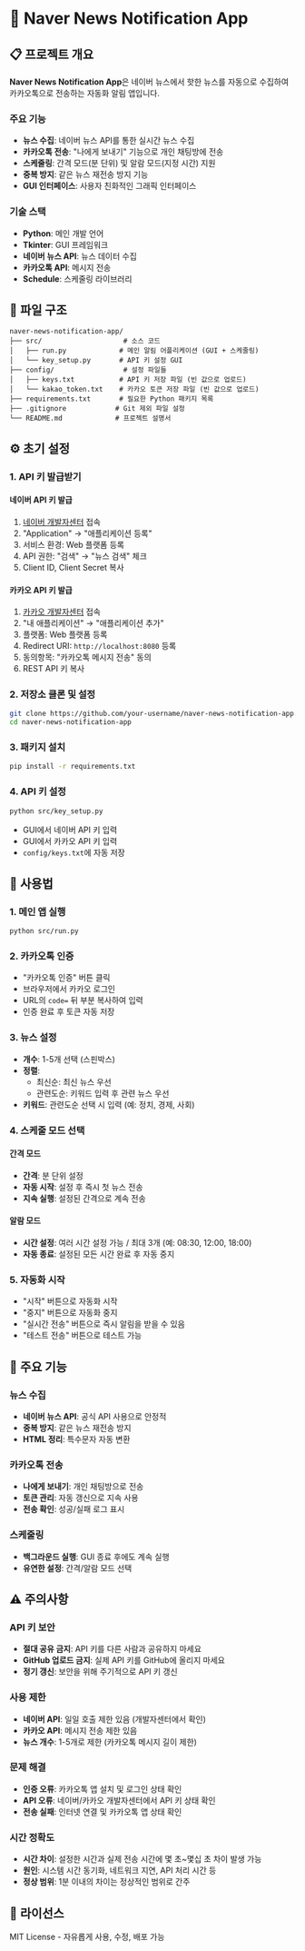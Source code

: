 # 📰 Naver News Notification App

## 📋 프로젝트 개요

**Naver News Notification App**은 네이버 뉴스에서 핫한 뉴스를 자동으로 수집하여 카카오톡으로 전송하는 자동화 알림 앱입니다.

### 주요 기능
- **뉴스 수집**: 네이버 뉴스 API를 통한 실시간 뉴스 수집
- **카카오톡 전송**: "나에게 보내기" 기능으로 개인 채팅방에 전송
- **스케줄링**: 간격 모드(분 단위) 및 알람 모드(지정 시간) 지원
- **중복 방지**: 같은 뉴스 재전송 방지 기능
- **GUI 인터페이스**: 사용자 친화적인 그래픽 인터페이스

### 기술 스택
- **Python**: 메인 개발 언어
- **Tkinter**: GUI 프레임워크
- **네이버 뉴스 API**: 뉴스 데이터 수집
- **카카오톡 API**: 메시지 전송
- **Schedule**: 스케줄링 라이브러리

## 📁 파일 구조

```
naver-news-notification-app/
├── src/                    # 소스 코드
│   ├── run.py             # 메인 알림 어플리케이션 (GUI + 스케줄링)
│   └── key_setup.py       # API 키 설정 GUI
├── config/                 # 설정 파일들
│   ├── keys.txt           # API 키 저장 파일 (빈 값으로 업로드)
│   └── kakao_token.txt    # 카카오 토큰 저장 파일 (빈 값으로 업로드)
├── requirements.txt       # 필요한 Python 패키지 목록
├── .gitignore            # Git 제외 파일 설정
└── README.md             # 프로젝트 설명서
```


## ⚙️ 초기 설정

### 1. API 키 발급받기

#### 네이버 API 키 발급
1. [네이버 개발자센터](https://developers.naver.com/) 접속
2. "Application" → "애플리케이션 등록"
3. 서비스 환경: Web 플랫폼 등록
4. API 권한: "검색" → "뉴스 검색" 체크
5. Client ID, Client Secret 복사

#### 카카오 API 키 발급
1. [카카오 개발자센터](https://developers.kakao.com/) 접속
2. "내 애플리케이션" → "애플리케이션 추가"
3. 플랫폼: Web 플랫폼 등록
4. Redirect URI: `http://localhost:8080` 등록
5. 동의항목: "카카오톡 메시지 전송" 동의
6. REST API 키 복사

### 2. 저장소 클론 및 설정
```bash
git clone https://github.com/your-username/naver-news-notification-app.git
cd naver-news-notification-app
```

### 3. 패키지 설치
```bash
pip install -r requirements.txt
```

### 4. API 키 설정
```bash
python src/key_setup.py
```
- GUI에서 네이버 API 키 입력
- GUI에서 카카오 API 키 입력
- `config/keys.txt`에 자동 저장


## 🚀 사용법

### 1. 메인 앱 실행
```bash
python src/run.py
```

### 2. 카카오톡 인증
- "카카오톡 인증" 버튼 클릭
- 브라우저에서 카카오 로그인
- URL의 `code=` 뒤 부분 복사하여 입력
- 인증 완료 후 토큰 자동 저장

### 3. 뉴스 설정
- **개수**: 1-5개 선택 (스핀박스)
- **정렬**: 
  - 최신순: 최신 뉴스 우선
  - 관련도순: 키워드 입력 후 관련 뉴스 우선
- **키워드**: 관련도순 선택 시 입력 (예: 정치, 경제, 사회)

### 4. 스케줄 모드 선택

#### 간격 모드
- **간격**: 분 단위 설정
- **자동 시작**: 설정 후 즉시 첫 뉴스 전송
- **지속 실행**: 설정된 간격으로 계속 전송

#### 알람 모드
- **시간 설정**: 여러 시간 설정 가능 / 최대 3개 (예: 08:30, 12:00, 18:00)
- **자동 종료**: 설정된 모든 시간 완료 후 자동 중지

### 5. 자동화 시작
- "시작" 버튼으로 자동화 시작
- "중지" 버튼으로 자동화 중지
- "실시간 전송" 버튼으로 즉시 알림을 받을 수 있음 
- "테스트 전송" 버튼으로 테스트 가능


## 🔧 주요 기능

### 뉴스 수집
- **네이버 뉴스 API**: 공식 API 사용으로 안정적
- **중복 방지**: 같은 뉴스 재전송 방지
- **HTML 정리**: 특수문자 자동 변환

### 카카오톡 전송
- **나에게 보내기**: 개인 채팅방으로 전송
- **토큰 관리**: 자동 갱신으로 지속 사용
- **전송 확인**: 성공/실패 로그 표시

### 스케줄링
- **백그라운드 실행**: GUI 종료 후에도 계속 실행
- **유연한 설정**: 간격/알람 모드 선택


## ⚠️ 주의사항

### API 키 보안
- **절대 공유 금지**: API 키를 다른 사람과 공유하지 마세요
- **GitHub 업로드 금지**: 실제 API 키를 GitHub에 올리지 마세요
- **정기 갱신**: 보안을 위해 주기적으로 API 키 갱신

### 사용 제한
- **네이버 API**: 일일 호출 제한 있음 (개발자센터에서 확인)
- **카카오 API**: 메시지 전송 제한 있음
- **뉴스 개수**: 1-5개로 제한 (카카오톡 메시지 길이 제한)

### 문제 해결
- **인증 오류**: 카카오톡 앱 설치 및 로그인 상태 확인
- **API 오류**: 네이버/카카오 개발자센터에서 API 키 상태 확인
- **전송 실패**: 인터넷 연결 및 카카오톡 앱 상태 확인

### 시간 정확도
- **시간 차이**: 설정한 시간과 실제 전송 시간에 몇 초~몇십 초 차이 발생 가능
- **원인**: 시스템 시간 동기화, 네트워크 지연, API 처리 시간 등
- **정상 범위**: 1분 이내의 차이는 정상적인 범위로 간주


## 📝 라이선스

MIT License - 자유롭게 사용, 수정, 배포 가능